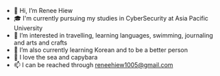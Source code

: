 - 👋 Hi, I’m Renee Hiew
- 🎓 I'm currently pursuing my studies in CyberSecurity at Asia Pacific University
- 👀 I’m interested in travelling, learning languages, swimming, journaling and arts and crafts
- 🌱 I’m also currently learning Korean and to be a better person
- 🦫 I love the sea and capybara
- 📫 I can be reached through reneehiew1005@gmail.com

<!---
ReneeHiew/ReneeHiew is a ✨ special ✨ repository because its `README.md` (this file) appears on your GitHub profile.
You can click the Preview link to take a look at your changes.
--->

